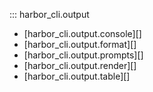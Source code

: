 ::: harbor_cli.output


* [harbor_cli.output.console][]
* [harbor_cli.output.format][]
* [harbor_cli.output.prompts][]
* [harbor_cli.output.render][]
* [harbor_cli.output.table][]
